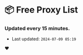 # :package: Free Proxy List
### Updated every 15 minutes.

- Last updated: `2024-07-09 05:19`

:heart:
